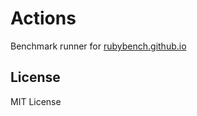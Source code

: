 # Actions

Benchmark runner for [rubybench.github.io](https://rubybench.github.io)

## License

MIT License
